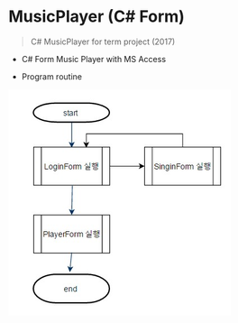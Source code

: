 # MusicPlayer (C# Form)

> C# MusicPlayer for term project (2017)
  * C# Form Music Player with MS Access

* Program routine

<img src="https://github.com/64byte/MusicPlayer/blob/develop/resources/12.jpg"></img>
